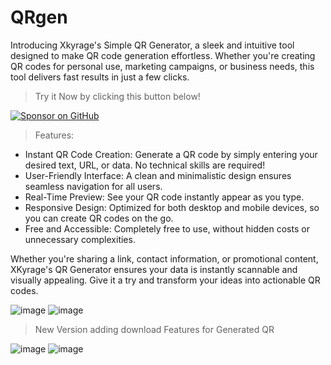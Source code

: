 # QRgen
Introducing Xkyrage's Simple QR Generator, a sleek and intuitive tool designed to make QR code generation effortless. Whether you're creating QR codes for personal use, marketing campaigns, or business needs, this tool delivers fast results in just a few clicks.

> Try it Now by clicking this button below!

[![Sponsor on GitHub](https://dabuttonfactory.com/button.png?t=QRgen&f=Calibri-Bold&ts=28&tc=fff&hp=45&vp=20&w=1000&h=50&c=11&bgt=unicolored&bgc=33c0c0)](https://xkyrage.github.io/QRgen/)

> Features:
- Instant QR Code Creation: Generate a QR code by simply entering your desired text, URL, or data. No technical skills are required!
- User-Friendly Interface: A clean and minimalistic design ensures seamless navigation for all users.
- Real-Time Preview: See your QR code instantly appear as you type.
- Responsive Design: Optimized for both desktop and mobile devices, so you can create QR codes on the go.
- Free and Accessible: Completely free to use, without hidden costs or unnecessary complexities.

Whether you're sharing a link, contact information, or promotional content, XKyrage's QR Generator ensures your data is instantly scannable and visually appealing. Give it a try and transform your ideas into actionable QR codes.

![image](https://github.com/user-attachments/assets/a666ca49-9cd2-4cb4-ab5d-0cef319b8d08)
![image](https://github.com/user-attachments/assets/b158de90-3d6d-40b8-9c69-c6fdec12bc30)

> New Version adding download Features for Generated QR

![image](https://github.com/user-attachments/assets/da4b3d5c-ee4a-4f7c-98a1-b9e79c3b6e3d)
![image](https://github.com/user-attachments/assets/1d6070a9-a106-43c3-8f52-ef8ec4ed9869)
